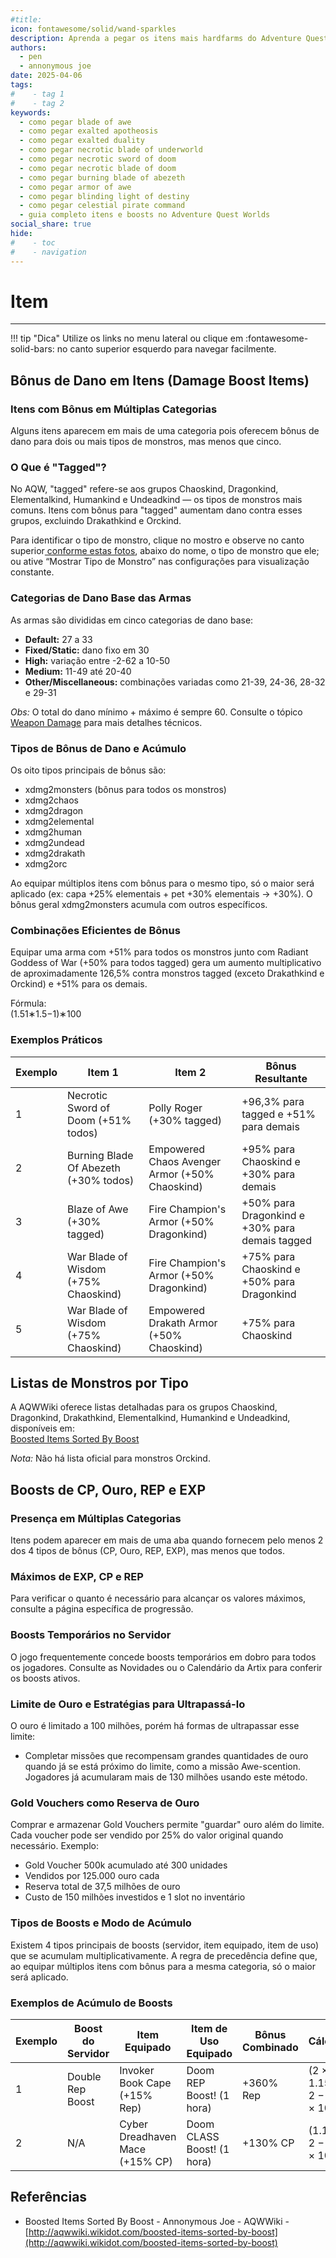 ```yaml
---
#title: 
icon: fontawesome/solid/wand-sparkles
description: Aprenda a pegar os itens mais hardfarms do Adventure Quest Worlds!
authors:
  - pen
  - annonymous joe
date: 2025-04-06
tags:
#    - tag 1
#    - tag 2
keywords:
  - como pegar blade of awe
  - como pegar exalted apotheosis
  - como pegar exalted duality
  - como pegar necrotic blade of underworld
  - como pegar necrotic sword of doom
  - como pegar necrotic blade of doom
  - como pegar burning blade of abezeth
  - como pegar armor of awe
  - como pegar blinding light of destiny
  - como pegar celestial pirate command
  - guia completo itens e boosts no Adventure Quest Worlds
social_share: true
hide:
#    - toc
#    - navigation
---
```

# Item
---

!!! tip "Dica"
    Utilize os links no menu lateral ou clique em :fontawesome-solid-bars: no canto superior esquerdo para navegar facilmente.

## Bônus de Dano em Itens (Damage Boost Items)

### Itens com Bônus em Múltiplas Categorias  
Alguns itens aparecem em mais de uma categoria pois oferecem bônus de dano para dois ou mais tipos de monstros, mas menos que cinco.

### O Que é "Tagged"?  
No AQW, "tagged" refere-se aos grupos Chaoskind, Dragonkind, Elementalkind, Humankind e Undeadkind — os tipos de monstros mais comuns. Itens com bônus para "tagged" aumentam dano contra esses grupos, excluindo Drakathkind e Orckind.  

Para identificar o tipo de monstro, clique no mostro e observe no canto superior[ conforme estas fotos](https://imgur.com/a/hF0eGCT), abaixo do nome, o tipo de monstro que ele; ou ative “Mostrar Tipo de Monstro” nas configurações para visualização constante.

### Categorias de Dano Base das Armas  
As armas são divididas em cinco categorias de dano base:

- **Default:** 27 a 33  
- **Fixed/Static:** dano fixo em 30  
- **High:** variação entre -2-62 a 10-50  
- **Medium:** 11-49 até 20-40  
- **Other/Miscellaneous:** combinações variadas como 21-39, 24-36, 28-32 e 29-31  

*Obs:* O total do dano mínimo + máximo é sempre 60. Consulte o tópico [Weapon Damage](http://aqwwiki.wikidot.com/forum/t-819161/weapon-damage-thread) para mais detalhes técnicos.

### Tipos de Bônus de Dano e Acúmulo  
Os oito tipos principais de bônus são:

- xdmg2monsters (bônus para todos os monstros)  
- xdmg2chaos  
- xdmg2dragon  
- xdmg2elemental  
- xdmg2human  
- xdmg2undead  
- xdmg2drakath  
- xdmg2orc  

Ao equipar múltiplos itens com bônus para o mesmo tipo, só o maior será aplicado (ex: capa +25% elementais + pet +30% elementais → +30%). O bônus geral xdmg2monsters acumula com outros específicos.

### Combinações Eficientes de Bônus  
Equipar uma arma com +51% para todos os monstros junto com Radiant Goddess of War (+50% para todos tagged) gera um aumento multiplicativo de aproximadamente 126,5% contra monstros tagged (exceto Drakathkind e Orckind) e +51% para os demais.

Fórmula:  
(1.51∗1.5−1)∗100

### Exemplos Práticos

| Exemplo | Item 1                               | Item 2                           | Bônus Resultante                           |
|---------|------------------------------------|--------------------------------|-------------------------------------------|
| 1       | Necrotic Sword of Doom (+51% todos) | Polly Roger (+30% tagged)       | +96,3% para tagged e +51% para demais     |
| 2       | Burning Blade Of Abezeth (+30% todos) | Empowered Chaos Avenger Armor (+50% Chaoskind) | +95% para Chaoskind e +30% para demais |
| 3       | Blaze of Awe (+30% tagged)          | Fire Champion's Armor (+50% Dragonkind) | +50% para Dragonkind e +30% para demais tagged |
| 4       | War Blade of Wisdom (+75% Chaoskind) | Fire Champion's Armor (+50% Dragonkind) | +75% para Chaoskind e +50% para Dragonkind |
| 5       | War Blade of Wisdom (+75% Chaoskind) | Empowered Drakath Armor (+50% Chaoskind) | +75% para Chaoskind                         |

## Listas de Monstros por Tipo

A AQWWiki oferece listas detalhadas para os grupos Chaoskind, Dragonkind, Drakathkind, Elementalkind, Humankind e Undeadkind, disponíveis em:  
[Boosted Items Sorted By Boost](http://aqwwiki.wikidot.com/boosted-items-sorted-by-boost)

*Nota:* Não há lista oficial para monstros Orckind.

## Boosts de CP, Ouro, REP e EXP

### Presença em Múltiplas Categorias  
Itens podem aparecer em mais de uma aba quando fornecem pelo menos 2 dos 4 tipos de bônus (CP, Ouro, REP, EXP), mas menos que todos.

### Máximos de EXP, CP e REP  
Para verificar o quanto é necessário para alcançar os valores máximos, consulte a página específica de progressão.

### Boosts Temporários no Servidor  
O jogo frequentemente concede boosts temporários em dobro para todos os jogadores. Consulte as Novidades ou o Calendário da Artix para conferir os boosts ativos.

### Limite de Ouro e Estratégias para Ultrapassá-lo  
O ouro é limitado a 100 milhões, porém há formas de ultrapassar esse limite:

- Completar missões que recompensam grandes quantidades de ouro quando já se está próximo do limite, como a missão Awe-scention. Jogadores já acumularam mais de 130 milhões usando este método.

### Gold Vouchers como Reserva de Ouro  
Comprar e armazenar Gold Vouchers permite "guardar" ouro além do limite. Cada voucher pode ser vendido por 25% do valor original quando necessário. Exemplo:  
- Gold Voucher 500k acumulado até 300 unidades  
- Vendidos por 125.000 ouro cada  
- Reserva total de 37,5 milhões de ouro  
- Custo de 150 milhões investidos e 1 slot no inventário

### Tipos de Boosts e Modo de Acúmulo  
Existem 4 tipos principais de boosts (servidor, item equipado, item de uso) que se acumulam multiplicativamente. A regra de precedência define que, ao equipar múltiplos itens com bônus para a mesma categoria, só o maior será aplicado.

### Exemplos de Acúmulo de Boosts

| Exemplo | Boost do Servidor | Item Equipado                  | Item de Uso Equipado       | Bônus Combinado | Cálculo                           |
|---------|-------------------|-------------------------------|----------------------------|-----------------|----------------------------------|
| 1       | Double Rep Boost   | Invoker Book Cape (+15% Rep)  | Doom REP Boost! (1 hora)   | +360% Rep       | (2 × 1.15 × 2 − 1) × 100         |
| 2       | N/A               | Cyber Dreadhaven Mace (+15% CP)| Doom CLASS Boost! (1 hora) | +130% CP        | (1.15 × 2 − 1) × 100             |



## Referências
- Boosted Items Sorted By Boost - Annonymous Joe - AQWWiki - [http://aqwwiki.wikidot.com/boosted-items-sorted-by-boost](http://aqwwiki.wikidot.com/boosted-items-sorted-by-boost)
